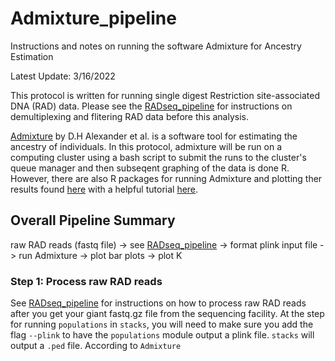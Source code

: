 # Admixture_pipeline
Instructions and notes on running the software Admixture for Ancestry Estimation

Latest Update: 3/16/2022

This protocol is written for running single digest Restriction site-associated DNA (RAD) data.
Please see the [RADseq_pipeline](https://github.com/kiralong/RADseq_pipeline) for instructions on demultiplexing and flitering RAD data before this analysis.

[Admixture](https://dalexander.github.io/admixture/index.html) by D.H Alexander et al. is a software tool for estimating the ancestry of individuals. In this protocol, admixture will be run on a computing cluster using a bash script to submit the runs to the cluster's queue manager and then subseqent graphing of the data is done R. However, there are also R packages for running Admixture and plotting ther results found [here](https://github.com/esteinig/netview) with a helpful tutorial [here](https://github.com/esteinig/netview/blob/master/tutorials/PearlOysterTutorial.md).

## Overall Pipeline Summary
raw RAD reads (fastq file) -> see [RADseq_pipeline](https://github.com/kiralong/RADseq_pipeline) -> format plink input file -> run Admixture -> plot bar plots -> plot K 

### Step 1: Process raw RAD reads
See [RADseq_pipeline](https://github.com/kiralong/RADseq_pipeline) for instructions on how to process raw RAD reads after you get your giant fastq.gz file from the sequencing facility. At the step for running `populations` in `stacks`, you will need to make sure you add the flag `--plink` to have the `populations` module output a plink file. `stacks` will output a `.ped` file. According to `Admixture`
